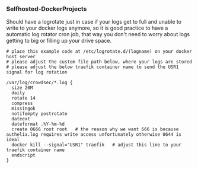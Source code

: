 ### Selfhosted-DockerProjects


Should have a logrotate just in case if your logs get to full and unable to write to your docker logs anymore, so it is good practice to have a automatic log rotator cron job, that way you don't need to worry about logs getting to big or filling up your drive space.
```
# place this example code at /etc/logrotate.d/(logname) on your docker host server
# please adjust the custom file path below, where your logs are stored
# please adjust the below traefik container name to send the USR1 signal for log rotation

/var/log/crowdsec/*.log {
  size 20M
  daily
  rotate 14
  compress
  missingok
  notifempty postrotate
  dateext
  dateformat .%Y-%m-%d
  create 0666 root root   # the reason why we want 666 is because authelia.log requires write access unfortunately otherwise 0644 is ideal
  docker kill --signal="USR1" traefik   # adjust this line to your traefik container name
  endscript
}
```
